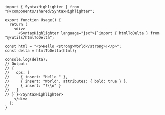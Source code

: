 ﻿```tsx
import { SyntaxHighlighter } from "@/components/shared/SyntaxHighlighter";

export function Usage() {
  return (
    <div>
      <SyntaxHighlighter language="jsx">{`import { htmlToDelta } from "@/utils/htmlToDelta";

const html = "<p>Hello <strong>World</strong>!</p>";
const delta = htmlToDelta(html);

console.log(delta);
// Output: 
// {
//   ops: [
//     { insert: "Hello " },
//     { insert: "World", attributes: { bold: true } },
//     { insert: "!\\n" }
//   ]
// }`}</SyntaxHighlighter>
    </div>
  );
}

```
